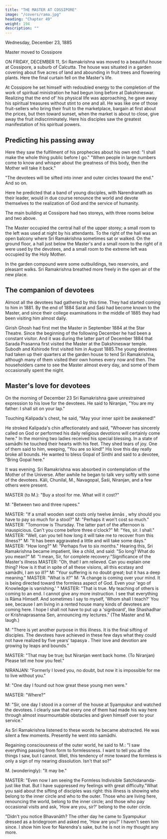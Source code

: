 ```yaml
---
title: "THE MASTER AT COSSIPORE"
image: "/covers/rama.jpg"
heading: "Chapter 49"
weight: 194
description: ""
---
```




Wednesday, December 23, 1885

Master moved to Cossipore

ON FRIDAY, DECEMBER 11, Sri Ramakrishna was moved to a beautiful house at Cossipore, a suburb of Calcutta. The house was situated in a garden covering about five acres of land and abounding in fruit trees and flowering plants. Here the final curtain fell on the Master's life.

At Cossipore he set himself with redoubled energy to the completion of the work of spiritual ministration he had begun long before at Dakshineswar. Realizing that the end
of' his physical life was approaching, he gave away his spiritual treasures without stint to one and all. He was like one of those fruit-sellers who bring their fruit to the marketplace, bargain at first about the prices, but then toward sunset, when the market is about to close, give away the fruit indiscriminately. Here his disciples saw the greatest manifestation of his spiritual powers.


## Predicting his passing away

Here they saw the fulfilment of his prophecies about his own end: "I shall make the whole thing public before I go." "When people in large numbers come to know and
whisper about the greatness of this body, then the Mother will take it back." 

"The devotees will be sifted into inner and outer circles toward the end." And so on. 

Here he predicted that a band of young disciples, with Narendranath as their leader, would in due
course renounce the world and devote themselves to the realization of God and the
service of humanity.

The main building at Cossipore had two storeys, with three rooms below and two above.

The Master occupied the central hall of the upper storey; a small room to the left was used at night by his attendants. To the right of the hall was an open balcony where Sri
Ramakrishna sometimes sat or walked. On the ground floor, a hall just below the Master's and a small room to the right of it were used by the devotees, and a small room
to the extreme left was occupied by the Holy Mother. 

In the garden compound were some outbuildings, two reservoirs, and pleasant walks. Sri Ramakrishna breathed more freely in the open air of the new place.


## The companion of devotees

Almost all the devotees had gathered by this time. They had started coming to him in 1881. By the end of 1884 Sarat and Śaśi had become known to the Master, and since their college examinations in the middle of 1885 they had been visiting him almost daily.

Girish Ghosh had first met the Master in September 1884 at the Star Theatre. Since the beginning of the following December he had been a constant visitor. And it was during the latter part of December 1884 that Sarada Prasanna first visited the Master at the Dakshineswar temple. Subodh and Kshirode first visited him in August 1885.The young devotees had taken up their quarters at the garden house to tend Sri Ramakrishna, although many of them visited their own homes every now and then. The householders came to see the Master almost every day, and some of them occasionally spent the night.

## Master's love for devotees

On the morning of December 23 Sri Ramakrishna gave unrestrained expression to his love for the devotees. He said to Niranjan, "You are my father: I shall sit on your lap."

Touching Kalipada's chest, he said, "May your inner spirit be awakened!" 

He stroked Kalipada's chin affectionately and said, "Whoever has sincerely called on God or performed his daily religious devotions will certainly come here." In the morning two ladies received his special blessing. In a state of samādhi he touched their hearts with his feet. They shed tears of joy. One of them said to him, weeping, "You are so kind!"
His love this day really broke all bounds. He wanted to bless Gopal of Sinthi and said to a devotee, "Bring Gopal here."

It was evening. Sri Ramakrishna was absorbed in contemplation of the Mother of the Universe. After awhile he began to talk very softly with some of the devotees. Kāli,
Chunilal, M., Navagopal, Śaśi, Niranjan, and a few others were present.

MASTER (to M.): "Buy a stool for me. What will it cost?"

M: "Between two and three rupees."

MASTER: "If a small wooden seat costs only twelve
ānnās ,
why should you have to pay
so much for a stool?"
M: "Perhaps it won't cost so much."
MASTER: "Tomorrow is Thursday. The latter part of the afternoon is inauspicious. Can't
you come before three o'clock?"
M: "Yes, sir. I shall."
MASTER: "Well, can you tell how long it will take me to recover from this illness?"
M: "It has been aggravated a little and will take some days."
MASTER: "How long?"
M: "Perhaps five to six months."
Hearing this, Sri Ramakrishna became impatient, like a child, and said: "So long? What
do you mean?"
M: "I mean, Sir, for complete recovery:"Significance of the Master's illness
MASTER: "Oh, that! I am relieved. Can you explain one thing? How is it that in spite of
all these visions, all this ecstasy and samādhi, I am so ill?"
M: "Your suffering is no doubt great; but it has a deep meaning."
MASTER: "What is it?"
M: "A change is coming over your mind. It is being directed toward the formless aspect
of God. Even your 'ego of Knowledge is vanishing.' "
MASTER: "That is true. My teaching of others is coming to an end. I cannot give any
more instruction. I see that everything is Rāma Himself. And sometimes I say to myself,
'Whom shall I teach?' You see, because I am living in a rented house many kinds of
devotees are coming here. I hope I shall not have to put up a 'signboard', like
Shashadhar or Krishnaprasanna Sen, announcing my lectures." (The Master and M.
laugh.)

M: "There is yet another purpose in this illness. It is the final sifting of disciples. The devotees have achieved in these few days what they could not have realized by five
years' tapasya . Their love and devotion are growing by leaps and bounds." 

MASTER: "That may be true; but Niranjan went back home. (To Niranjan) Please tell me how you feel."

NIRANJAN: "Formerly I loved you, no doubt, but now it is impossible for me to live without you."

M: "One day I found out how great these young men were."

MASTER: "Where?"

M: "Sir, one day I stood in a corner of the house at Syampukur and watched the devotees. I clearly saw that every one of them had made his way here through almost insurmountable obstacles and given himself over to your service."

As Sri Ramakrishna listened to these words he became abstracted. He was silent a few moments. Presently he went into samādhi.

Regaining consciousness of the outer world, he said to M.: "I saw everything passing from form to formlessness. I want to tell you all the things I saw, but I cannot. Well, this
tendency of mine toward the formless is only a sign of my nearing dissolution. Isn't that so?"

M. (wonderingly): "It may be."

MASTER: "Even now I am seeing the Formless Indivisible Satchidananda-just like that. But I have suppressed my feelings with great difficulty."What you said about the sifting of disciples was right: this illness is showing who belong to the inner circle and who to the outer. Those who are living here, renouncing the world, belong to the inner circle; and those who pay occasional visits and ask, 'How are you, sir?' belong to the outer circle.

"Didn't you notice Bhavanāth? The other day he came to Syampukur dressed as a bridegroom and asked me, 'How are you?' I haven't seen him since. I show him love for
Narendra's sake, but he is not in my thought any more. 

